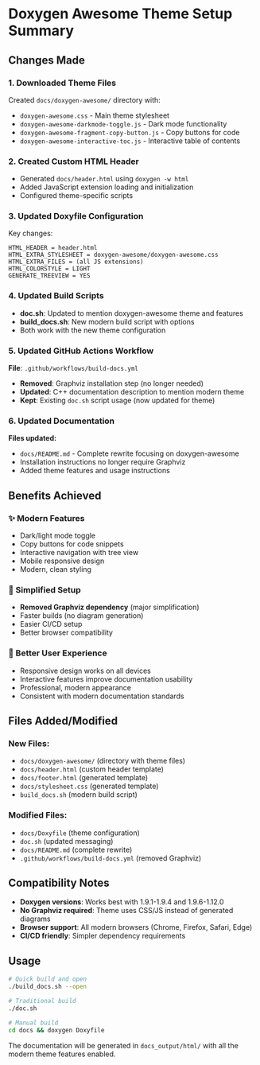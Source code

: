 # Doxygen Awesome Theme Setup Summary

## Changes Made

### 1. Downloaded Theme Files
Created `docs/doxygen-awesome/` directory with:
- `doxygen-awesome.css` - Main theme stylesheet
- `doxygen-awesome-darkmode-toggle.js` - Dark mode functionality
- `doxygen-awesome-fragment-copy-button.js` - Copy buttons for code
- `doxygen-awesome-interactive-toc.js` - Interactive table of contents

### 2. Created Custom HTML Header
- Generated `docs/header.html` using `doxygen -w html`
- Added JavaScript extension loading and initialization
- Configured theme-specific scripts

### 3. Updated Doxyfile Configuration
Key changes:
```
HTML_HEADER = header.html
HTML_EXTRA_STYLESHEET = doxygen-awesome/doxygen-awesome.css
HTML_EXTRA_FILES = (all JS extensions)
HTML_COLORSTYLE = LIGHT
GENERATE_TREEVIEW = YES
```

### 4. Updated Build Scripts
- **doc.sh**: Updated to mention doxygen-awesome theme and features
- **build_docs.sh**: New modern build script with options
- Both work with the new theme configuration

### 5. Updated GitHub Actions Workflow
**File**: `.github/workflows/build-docs.yml`
- **Removed**: Graphviz installation step (no longer needed)
- **Updated**: C++ documentation description to mention modern theme
- **Kept**: Existing `doc.sh` script usage (now updated for theme)

### 6. Updated Documentation
**Files updated:**
- `docs/README.md` - Complete rewrite focusing on doxygen-awesome
- Installation instructions no longer require Graphviz
- Added theme features and usage instructions

## Benefits Achieved

### ✨ Modern Features
- Dark/light mode toggle
- Copy buttons for code snippets
- Interactive navigation with tree view
- Mobile responsive design
- Modern, clean styling

### 🚀 Simplified Setup
- **Removed Graphviz dependency** (major simplification)
- Faster builds (no diagram generation)
- Easier CI/CD setup
- Better browser compatibility

### 📱 Better User Experience  
- Responsive design works on all devices
- Interactive features improve documentation usability
- Professional, modern appearance
- Consistent with modern documentation standards

## Files Added/Modified

### New Files:
- `docs/doxygen-awesome/` (directory with theme files)
- `docs/header.html` (custom header template)
- `docs/footer.html` (generated template)
- `docs/stylesheet.css` (generated template)  
- `build_docs.sh` (modern build script)

### Modified Files:
- `docs/Doxyfile` (theme configuration)
- `doc.sh` (updated messaging)
- `docs/README.md` (complete rewrite)
- `.github/workflows/build-docs.yml` (removed Graphviz)

## Compatibility Notes

- **Doxygen versions**: Works best with 1.9.1-1.9.4 and 1.9.6-1.12.0
- **No Graphviz required**: Theme uses CSS/JS instead of generated diagrams  
- **Browser support**: All modern browsers (Chrome, Firefox, Safari, Edge)
- **CI/CD friendly**: Simpler dependency requirements

## Usage

```bash
# Quick build and open
./build_docs.sh --open

# Traditional build  
./doc.sh

# Manual build
cd docs && doxygen Doxyfile
```

The documentation will be generated in `docs_output/html/` with all the modern theme features enabled.
